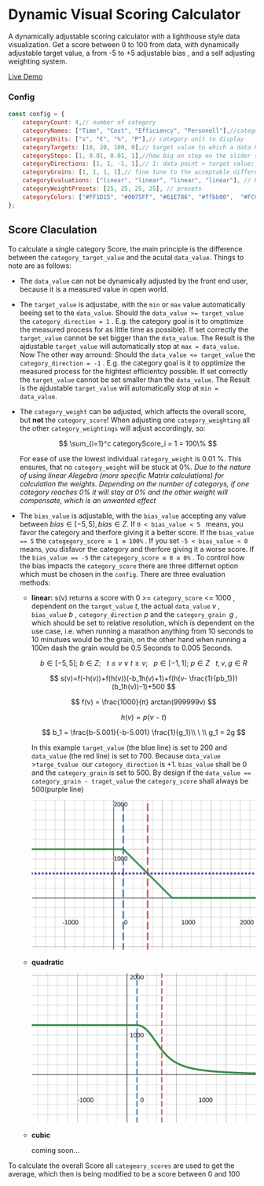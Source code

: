 # Dynamic Visual Scoring Calculator

A dynamically adjustable scoring calculator with a lighthouse style data visualization. Get a score between 0 to 100 from data, with dynamically adjustable target value, a from -5 to +5 adjustable bias , and a self adjusting weighting system.

[Live Demo](https://memorabilien.github.io/dynamic-visual-scoring-calculator/docs/demo/)

### Config

```javascript
const config = {
	categoryCount: 4,// number of category
	categoryNames: ["Time", "Cost", "Efficiency", "Personell"],//category title to display
	categoryUnits: ["s", "€", "%", "P"],// category unit to display
	categoryTargets: [10, 20, 100, 0],// target value to which a data Point in the data set should converge
	categorySteps: [1, 0.01, 0.01, 1],//how big on step on the slider should be
	categoryDirections: [1, 1, -1, 1],// 1: data point > target value; -1: data point < target value 
	categoryGrains: [1, 1, 1, 1],// fine tune to the acceptable difference between data point and target value ( IMPORTANT: g !== 0 always)!
	categoryEvaluations: ["linear", "linear", "linear", "linear"], // how should the score of a category be calculated
	categoryWeightPresets: [25, 25, 25, 25], // presets
	categoryColors: ["#FF1D15", "#0075FF", "#61E786", "#ffbb00",  "#FCC217", "#AA3E98", "#34F6F2"], // define the circle colors
};
```

## Score Claculation

To calculate a single category Score, the main principle is the difference between the `category_target_value` and the acutal `data_value`. Things to note are as follows:

* The `data_value` can not be dynamically adjusted by the front end user, because it is a measured value in open world.
* The `target_value` is adjustabe, with the `min` or `max` value  automatically beeing set to the `data_value`.
  Should the `data_value >= target_value` the `category_direction = 1` . E.g. the category goal is it to omptimize the measured process for as little time as possible). If set correctly the `target_value` cannot be set bigger than the `data_value`. The Result is the ajdustable `target_value` will automatically stop at `max = data_value`.
  Now The other way arround: Should the `data_value <= target_value` the `category_direction = -1` . E.g. the category goal is it to opptimize the measured process for the hightest efficientcy possible. If set correctly the `target_value` cannot be set smaller than the `data_value`. The Result is the ajdustable `target_value` will automatically stop at `min = data_value`.
* The `category_weight` can be adjusted, which affects the overall score, but **not** the ``category_score``! When adjusting one `category_weighting` all the other `category_weightings` will adjust accordingly, so:

  $$
  \sum_{i=1}^c categoryScore_i = 1 = 100\%
  $$

  For ease of use the lowest individual `category_weight` is 0.01 %. This ensures, that no `category_weight` will be stuck at 0%. *Due to the nature of using linear Alegebra (more specific Matrix calculations) for calculation the weights.  Depending on the number of categorys, if one category reaches 0% it will stay at 0% and the other weight will compensate, which is an unwanted effect*
* The `bias_value` is adjustable, with the `bias_value` accepting any value between $bias ∈ [-5 , 5] ,  bias ∈ Z$. If `0 < bias_value < 5 ` means, you favor the category and therfore giving it a better score. If the  `bias_value == 5` the `categegory_score ≅ 1 ≅ 100%` .
  If you set  `-5 < bias_value < 0 ` means, you disfavor the category and therfore giving it a worse score. If the `bias_value == -5` the `categegory_score ≅ 0 ≅ 0%` . To control how the bias impacts the `category_score` there are three differnet option which must be chosen in the `config`. There are three evaluation methods:

  * **linear:**
    s(v) returns a score with  0 >= `category_score` <= 1000 , dependent on the `target_value` $t$, the actual `data_value` $v$ , `bias_value` $b$ , `category_direction` $p$ and the `category_grain `$g$ , which should be set to relative resolution, which ís dependent on the use case, i.e. when running a marathon anything from 10 seconds to 10 minutues would be the grain, on the other hand when running  a 100m dash the grain would be 0.5 Seconds to 0.005 Seconds.

    $$
    b \in [-5,5];\ b \in Z;\ \ \ t \le v \vee t \ge v; \ \ \ p \in [-1,1]; \ p \in Z\ \ \ t,v,g \in R
    $$

    $$
    s(v)=f(-h(v))+f(h(v))(-b_1h(v)+1)+f(h(v- \frac{1}{pb_1}))(b_1h(v))-1)+500
    $$

    $$
    f(v) = \frac{1000}{π} arctan(999999v)
    $$

    $$
    h(v) = p(v-t)
    $$

    $$
    b_1 = \frac{b-5.001}{-b-5.001} \frac{1}{g_1}\\ \ \\ g_1 = 2g
    $$

    In this example `target_value` (the blue line) is set to 200 and ` data_value` (the red line) is set to 700. Because  `data_value `>`targe_tvalue `our `category_direction` is +1.
    `bias_value` shall be 0 and the `category_grain` is set to 500. By design if the `data_value == category_grain - traget_value` the `category_score` shall always be 500(purple line)

    ![linear bias example plot](./docs/calc/linear.svg "Linear Bias Plot")
  * **quadratic**

    ![quadratic bias example plot](./docs/calc/quad.svg "Quadratic Bias Plot")
  * **cubic**

    coming soon...

To calculate the overall Score all `categeory_scores` are used to get the average, which then is being modified to be a score between 0 and 100
